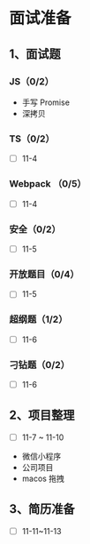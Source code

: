# 面试准备

## 1、面试题

### JS（0/2）

- 手写 Promise
- 深拷贝

### TS（0/2）

- [ ] 11-4

### Webpack （0/5）

- [ ] 11-4

### 安全（0/2）

- [ ] 11-5

### 开放题目（0/4）

- [ ] 11-5

### 超纲题（1/2）

- [ ] 11-6

### 刁钻题（0/2）

- [ ] 11-6

## 2、项目整理

- [ ] 11-7 ~ 11-10

- 微信小程序
- 公司项目
- macos 拖拽

## 3、简历准备

- [ ] 11-11~11-13
